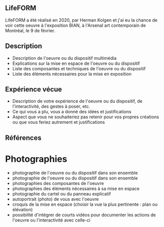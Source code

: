 ## LifeFORM

LifeFORM a été réalisé en 2020, par Herman Kolgen et j'ai eu la chance de voir cette oeuvre à l'exposition BIAN, à l'Arsenal art contemporain de Montréal, le 9 de février.


## Description
- Description de l'oeuvre ou du dispositif multimédia 
- Explications sur la mise en espace de l'oeuvre ou du dispositif 
- Liste des composantes et techniques de l'oeuvre ou du dispositif 
- Liste des éléments nécessaires pour la mise en exposition 

## Expérience vécue
- Description de votre expérience de l'oeuvre ou du dispositif, de l'interactivité, des gestes à poser, etc.
-  Ce qui vous a plu, vous a donné des idées et justifications
-  Aspect que vous ne souhaiteriez pas retenir pour vos propres créations ou que vous feriez autrement et justifications

## Références

# Photographies
- photographie de l'oeuvre ou du dispositif dans son ensemble
- photographie de l'oeuvre ou du dispositif dans son ensemble
- photographies des composantes de l'oeuvre
- photographies des éléments nécessaires à sa mise en espace
- photographie du cartel ou du panneau explicatif
- autoportrait (photo) de vous avec l'oeuvre
- croquis de la mise en espace (choisir la vue la plus pertinente : plan ou élévation)
- possibilité d'intégrer de courts vidéos pour documenter les actions de l'oeuvre ou l'interactivité avec celle-ci

